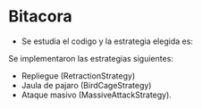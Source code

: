# Bitacora
- Se estudia el codigo y la estrategia elegida es:

Se implementaron las estrategias siguientes:
- Repliegue (RetractionStrategy)
- Jaula de pajaro (BirdCageStrategy)
- Ataque masivo (MassiveAttackStrategy).

